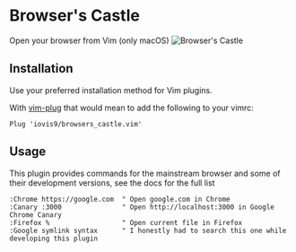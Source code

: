 # Browser's Castle

Open your browser from Vim (only macOS)
![Browser's Castle](https://www.google.com/url?sa=i&source=images&cd=&cad=rja&uact=8&ved=2ahUKEwiD_Lz8k6HhAhUH3xoKHegrBZ0QjRx6BAgBEAU&url=https%3A%2F%2Fwww.slideshare.net%2Ffitc_slideshare%2Fbrowsers-castle-defend-your-code-like-a-designer&psig=AOvVaw3Omr94AK4v9KXdCmfdoiqN&ust=1553735658807757 "Browser's Castle")

## Installation ##

Use your preferred installation method for Vim plugins.

With [vim-plug](https://github.com/junegunn/vim-plug) that would mean to add
the following to your vimrc:

```vim
Plug 'iovis9/browsers_castle.vim'
```

## Usage ##

This plugin provides commands for the mainstream browser and some of their
development versions, see the docs for the full list

```vim
:Chrome https://google.com  " Open google.com in Chrome
:Canary :3000               " Open http://localhost:3000 in Google Chrome Canary
:Firefox %                  " Open current file in Firefox
:Google symlink syntax      " I honestly had to search this one while developing this plugin
```
